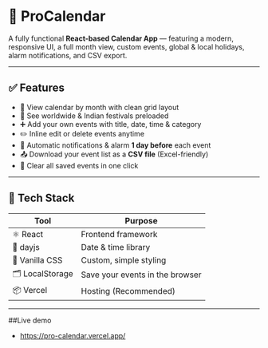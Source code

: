# 📅 ProCalendar

A fully functional **React-based Calendar App** — featuring a modern, responsive UI, a full month view, custom events, global & local holidays, alarm notifications, and CSV export.

---

## ✅ **Features**

- 📅 View calendar by month with clean grid layout
- 🎉 See worldwide & Indian festivals preloaded
- ➕ Add your own events with title, date, time & category
- ✏️ Inline edit or delete events anytime
- 🔔 Automatic notifications & alarm **1 day before** each event
- 📤 Download your event list as a **CSV file** (Excel-friendly)
- 🧹 Clear all saved events in one click


---

## 🚀 **Tech Stack**

| Tool | Purpose |
|------|---------|
| ⚛️ React | Frontend framework |
| 📅 dayjs | Date & time library |
| 🎨 Vanilla CSS | Custom, simple styling |
| 🗂️ LocalStorage | Save your events in the browser |
| 📦 Vercel | Hosting (Recommended) |

---

##Live demo 
- https://pro-calendar.vercel.app/
